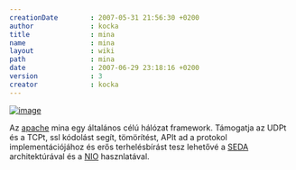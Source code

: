 ```yaml
---
creationDate        : 2007-05-31 21:56:30 +0200 
author              : kocka 
title               : mina 
name                : mina 
layout              : wiki 
path                : mina 
date                : 2007-06-29 23:18:16 +0200 
version             : 3 
creator             : kocka 
---
```

[![image](http://mina.apache.org/index.data/MINA-200x80.png)](http://mina.apache.org/)

Az [apache](ASF.html) mina egy általános célú hálózat framework. Támogatja az UDPt és a TCPt, ssl kódolást segít, tömörítést, APIt ad a protokol implementációjához és erős terhelésbírást tesz lehetővé a [SEDA](SEDA.html) architektúrával és a [NIO](NIO.html) hasznlatával.



